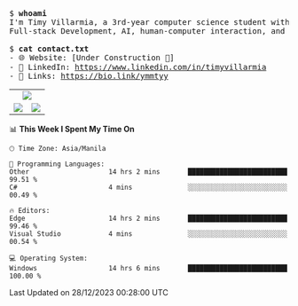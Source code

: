 <pre>
$ <strong>whoami</strong>
I'm Timy Villarmia, a 3rd-year computer science student with a wide range of interests 
Full-stack Development, AI, human-computer interaction, and everything in between.
  
$ <strong>cat contact.txt</strong>
- 🌐 Website: [Under Construction 🚧]
- 💼 LinkedIn: <a href="https://www.linkedin.com/in/timyvillarmia">https://www.linkedin.com/in/timyvillarmia</a>  
- 🔗 Links: <a href="https://bio.link/ymmtyy">https://bio.link/ymmtyy</a>  
</pre>

<table align="center" width="100%"> 
  <tr> 
    <td align="center" colspan="2"> 
     <img src="https://github-profile-summary-cards.vercel.app/api/cards/profile-details?username=TimyVillarmia&theme=dark"/>
    </td> 
  </tr> 
   <tr> 
    <td align="center"> 
       <img src="https://github-readme-stats.vercel.app/api?username=TimyVillarmia&show_icons=true&theme=dark" />
    </td> 
    <td align="center">
      <img src="https://github-readme-stats.vercel.app/api/top-langs/?username=TimyVillarmia&layout=compact&count_private=true&theme=dark"/>
    </td> 
   </tr> 
</table>

<!--START_SECTION:waka-->
📊 **This Week I Spent My Time On** 

```text
🕑︎ Time Zone: Asia/Manila

💬 Programming Languages: 
Other                    14 hrs 2 mins       █████████████████████████   99.51 % 
C#                       4 mins              ░░░░░░░░░░░░░░░░░░░░░░░░░   00.49 % 

🔥 Editors: 
Edge                     14 hrs 2 mins       █████████████████████████   99.46 % 
Visual Studio            4 mins              ░░░░░░░░░░░░░░░░░░░░░░░░░   00.54 % 

💻 Operating System: 
Windows                  14 hrs 6 mins       █████████████████████████   100.00 % 
```


 Last Updated on 28/12/2023 00:28:00 UTC
<!--END_SECTION:waka--> 




                                                                                                           
                                                               
                                                                                                     

